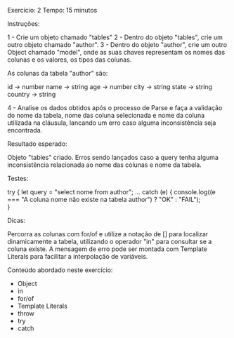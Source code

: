 Exercício: 2
Tempo: 15 minutos

Instruções:

1 - Crie um objeto chamado "tables"
2 - Dentro do objeto "tables", crie um outro objeto chamado "author".
3 - Dentro do objeto "author", crie um outro Object chamado "model", onde as suas chaves representam os nomes das colunas e os valores, os tipos das colunas.

As colunas da tabela "author" são: 

id      -> number
name    -> string
age     -> number
city    -> string
state   -> string
country -> string

4 - Analise os dados obtidos após o processo de Parse e faça a validação do nome da tabela, nome das coluna selecionada e nome da coluna utilizada na cláusula, lancando um erro caso alguma inconsistência seja encontrada.

Resultado esperado:

Objeto "tables" criado.
Erros sendo lançados caso a query tenha alguma inconsistência relacionada ao nome das colunas e nome da tabela.

Testes:

try {
	let query = "select nome from author";
	...
catch (e) {
	console.log((e === "A coluna nome não existe na tabela author") ? "OK" : "FAIL");	
}

Dicas: 

Percorra as colunas com for/of e utilize a notação de [] para localizar dinamicamente a tabela, utilizando o operador "in" para consultar se a coluna existe. A mensagem de erro pode ser montada com Template Literals para facilitar a interpolação de variáveis.

Conteúdo abordado neste exercício:

* Object
* in
* for/of
* Template Literals
* throw
* try
* catch